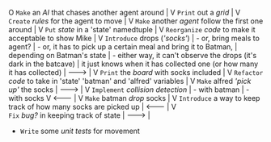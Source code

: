 O
`Make` an _AI_ that chases another agent around
|
V
`Print` out a _grid_
|
V
`Create` _rules_ for the agent to move
|
V
`Make` another _agent_ follow the first one around
|
V
`Put` _state_ in a 'state' namedtuple
|
V
`Reorganize` _code_ to make it acceptable to show Mike
|
V
`Introduce` drops (_'socks'_)
|    - or, bring meals to agent?
|    - or, it has to pick up a certain meal and bring it to Batman,
|      depending on Batman's state
|    - either way, it can't observe the drops (it's dark in the batcave)
|      it just knows when it has collected one (or how many it has collected)
|
--->
   |
   V
   `Print` the _board_ with socks included
   |
   V
   `Refactor` _code_ to take in 'state' 'batman' and 'alfred' variables
   |
   V
   `Make` alfred _'pick up'_ the socks
   |
   --->
      |
      V
      `Implement` _collision detection_
      |   - with batman
      |   - with socks
      V
   <---
   |
   V
   `Make` batman _drop_ socks
   |
   V
   `Introduce` a way to keep track of how many socks are picked up
   |
<---
|
V   
`Fix` _bug?_ in keeping track of state
|
--->
   |
   * `Write` some _unit tests_ for movement





























